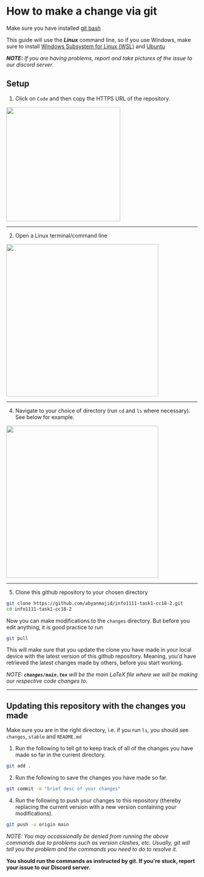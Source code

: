 # How to make a change via git

Make sure you have installed [git bash](https://git-scm.com/downloads)

This guide will use the ***Linux*** command line, so if you use Windows, make sure to install [Windows Subsystem for Linux (WSL)](https://apps.microsoft.com/detail/9p9tqf7mrm4r?hl=en-au&gl=AU) and [Ubuntu](https://apps.microsoft.com/detail/9pdxgncfsczv?hl=en-au&gl=AU)

***NOTE:** If you are having problems, report and take pictures of the issue to our discord server.*

## Setup

1. Click on `Code` and then copy the HTTPS URL of the repository.

<img src="https://github.com/abyanmajid/info1111-project-cc18-2/assets/108279046/608dccda-721b-495d-a838-e2a3c4f4ba8a" width="300"> 

---

2. Open a Linux terminal/command line

<img src="https://github.com/abyanmajid/info1111-project-cc18-2/assets/108279046/b79f655f-fa56-49cc-9b91-2594cca418ad" width="400">

---

4. Navigate to your choice of directory (run `cd` and `ls` where necessary). See below for example.

<img src="https://github.com/abyanmajid/info1111-project-cc18-2/assets/108279046/7d332d14-cef1-480c-b195-b9c23c246bd5" width="400">

---

5. Clone this github repository to your chosen directory

```bash
git clone https://github.com/abyanmajid/info1111-task1-cc18-2.git
cd info1111-task1-cc18-2
```

Now you can make modifications to the `changes` directory. But before you edit anything, it is good practice to run
```bash
git pull
```
This will make sure that you update the clone you have made in your local device with the latest version of this github repository. Meaning, you'd have retrieved the latest changes made by others, before you start working.

*NOTE: **`changes/main.tex`** will be the main LaTeX file where we will be making our respective code changes to.*

---

## Updating this repository with the changes you made

Make sure you are in the right directory, i.e. if you run `ls`, you should see `changes`, `stable` and `README.md`

1. Run the following to tell git to keep track of all of the changes you have made so far in the current directory.

```bash
git add .
```

2. Run the following to save the changes you have made so far.

```bash
git commit -m "brief desc of your changes"
```

4. Run the following to push your changes to this repository (thereby replacing the current version with a new version containing your modifications).

```bash
git push -u origin main
```

*NOTE: You may occassionally be denied from running the above commands due to problems such as version clashes, etc. Usually, git will tell you the problem and the commands you need to do to resolve it.*

**You should run the commands as instructed by git. If you're stuck, report your issue to our Discord server.**
